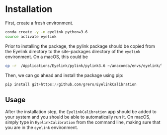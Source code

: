 # Installation

First, create a fresh environment.

```sh
conda create -y -n eyelink python=3.6
source activate eyelink
```

Prior to installing the package, the pylink package should be copied from the Eyelink directory to the site-packages directory of the `eyelink` environment.
On a macOS, this could be

```sh
cp -r  /Applications/Eyelink/pylink/pylink3.6 ~/anaconda/envs/eyelink/lib/python3.6/site-packages/pylink
```

Then, we can go ahead and install the package using pip:

```python
pip install git+https://github.com/grero/EyelinkCalibration
```

## Usage

After the installation step, the `EyelinkCalibration` app should be added to your system and you should be able to automatically run it. On macOS, simply type in `EyelinkCalibration` from the command line, making sure that you are in the `eyelink` environment.
